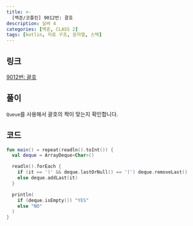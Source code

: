 ```yaml
---
title: >-
  [백준/코틀린] 9012번: 괄호
description: 실버 4
categories: [백준, CLASS 2]
tags: [kotlin, 자료 구조, 문자열, 스택]
---
```


## 링크
[9012번: 괄호](https://www.acmicpc.net/problem/9012)

## 풀이
`Queue`를 사용해서 괄호의 짝이 맞는지 확인합니다.

## 코드
```kotlin
fun main() = repeat(readln().toInt()) {
  val deque = ArrayDeque<Char>()

  readln().forEach {
    if (it == ')' && deque.lastOrNull() == '(') deque.removeLast()
    else deque.addLast(it)
  }

  println(
    if (deque.isEmpty()) "YES"
    else "NO"
  )
}

```
